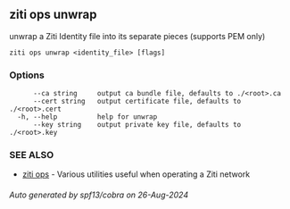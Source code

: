 ## ziti ops unwrap

unwrap a Ziti Identity file into its separate pieces (supports PEM only)

```
ziti ops unwrap <identity_file> [flags]
```

### Options

```
      --ca string     output ca bundle file, defaults to ./<root>.ca
      --cert string   output certificate file, defaults to ./<root>.cert
  -h, --help          help for unwrap
      --key string    output private key file, defaults to ./<root>.key
```

### SEE ALSO

* [ziti ops](../ops.md)	 - Various utilities useful when operating a Ziti network

###### Auto generated by spf13/cobra on 26-Aug-2024
